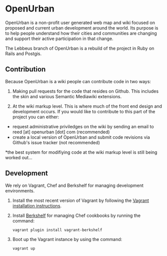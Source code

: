 # OpenUrban

OpenUrban is a non-profit user generated web map and wiki focused on proposed and current urban development around the world. Its purpose is to help people understand how their cities and communities are changing and support their active participation in that change.

The Lebbeus branch of OpenUrban is a rebuild of the project in Ruby on Rails and Postgis. 


## Contribution

Because OpenUrban is a wiki people can contribute code in two ways:

1) Making pull requests for the code that resides on Github. This includes the skin and various Semantic Mediawiki extensions.

2) At the wiki markup level. This is where much of the front end design and development occurs. If you would like to contribute to this part of the project you can either:
<ul>
<li>request administrative priviledges on the wiki by sending an email to reed [at] openurban [dot] com (recommended)</li>
<li>create a local version of OpenUrban and submit code revisions via Github's issue tracker (not recommended)</li>
</ul>

*the best system for modifiying code at the wiki markup level is still being worked out...


## Development

We rely on Vagrant, Chef and Berkshelf for managing development environments.

1. Install the most recent version of Vagrant by following the [Vagrant installation instructions](http://docs.vagrantup.com/v2/installation/).

2. Install [Berkshelf](http://berkshelf.com/) for managing Chef cookbooks by running the command:

    `vagrant plugin install vagrant-berkshelf`

3. Boot up the Vagrant instance by using the command:

    `vagrant up`
